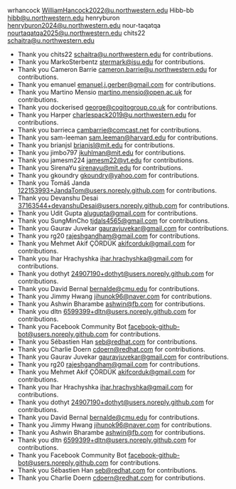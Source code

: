 wrhancock <WilliamHancock2022@u.northwestern.edu>
Hibb-bb  <hibb@u.northwestern.edu>
henryburon <henryburon2024@u.northwestern.edu>
nour-taqatqa <nourtaqatqa2025@u.northwestern.edu>
chits22 <schaitra@u.northwestern.edu>
- Thank you chits22 <schaitra@u.northwestern.edu> for contributions.
- Thank you MarkoSterbentz <stermark@isu.edu> for contributions.
- Thank you Cameron Barrie <cameron.barrie@u.northwestern.edu> for contributions.
- Thank you emanuel <emanuel.j.gerber@gmail.com> for contributions.
- Thank you Martino Mensio <martino.mensio@open.ac.uk> for contributions.
- Thank you dockerised <george@cogitogroup.co.uk> for contributions.
- Thank you Harper <charlespack2019@u.northwestern.edu> for contributions.
- Thank you barrieca <cambarrie@comcast.net> for contributions.
- Thank you sam-leeman <sam.leeman@harvard.edu> for contributions.
- Thank you brianjsl <brianjsl@mit.edu> for contributions.
- Thank you jimbo797 <jkuhlman@mit.edu> for contributions.
- Thank you jamesm224 <jamesm22@vt.edu> for contributions.
- Thank you SirenaYu <sirenayu@mit.edu> for contributions.
- Thank you gkoundry <gkoundry@yahoo.com> for contributions.
- Thank you Tomáš Janda <122153993+JandaTom@users.noreply.github.com> for contributions.
- Thank you Devanshu Desai <37163544+devanshuDesai@users.noreply.github.com> for contributions.
- Thank you Udit Gupta <alugupta@gmail.com> for contributions.
- Thank you SungMinCho <tjdals4565@gmail.com> for contributions.
- Thank you Gaurav Juvekar <gauravjuvekar@gmail.com> for contributions.
- Thank you rg20 <rajeshgandham@gmail.com> for contributions.
- Thank you Mehmet Akif ÇÖRDÜK <akifcorduk@gmail.com> for contributions.
- Thank you Ihar Hrachyshka <ihar.hrachyshka@gmail.com> for contributions.
- Thank you dothyt <24907190+dothyt@users.noreply.github.com> for contributions.
- Thank you David Bernal <bernalde@cmu.edu> for contributions.
- Thank you Jimmy Hwang <jihunok96@naver.com> for contributions.
- Thank you Ashwin Bharambe <ashwin@fb.com> for contributions.
- Thank you dltn <6599399+dltn@users.noreply.github.com> for contributions.
- Thank you Facebook Community Bot <facebook-github-bot@users.noreply.github.com> for contributions.
- Thank you Sébastien Han <seb@redhat.com> for contributions.
- Thank you Charlie Doern <cdoern@redhat.com> for contributions.
- Thank you Gaurav Juvekar <gauravjuvekar@gmail.com> for contributions.
- Thank you rg20 <rajeshgandham@gmail.com> for contributions.
- Thank you Mehmet Akif ÇÖRDÜK <akifcorduk@gmail.com> for contributions.
- Thank you Ihar Hrachyshka <ihar.hrachyshka@gmail.com> for contributions.
- Thank you dothyt <24907190+dothyt@users.noreply.github.com> for contributions.
- Thank you David Bernal <bernalde@cmu.edu> for contributions.
- Thank you Jimmy Hwang <jihunok96@naver.com> for contributions.
- Thank you Ashwin Bharambe <ashwin@fb.com> for contributions.
- Thank you dltn <6599399+dltn@users.noreply.github.com> for contributions.
- Thank you Facebook Community Bot <facebook-github-bot@users.noreply.github.com> for contributions.
- Thank you Sébastien Han <seb@redhat.com> for contributions.
- Thank you Charlie Doern <cdoern@redhat.com> for contributions.
